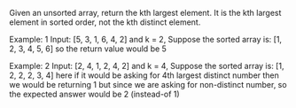 Given an unsorted array, return the kth largest element. It is the kth largest element in sorted order, not the kth distinct element.

Example: 1
Input: [5, 3, 1, 6, 4, 2] and k = 2,
Suppose the sorted array is: [1, 2, 3, 4, 5, 6] so the return value would be 5

Example: 2
Input: [2, 4, 1, 2, 4, 2] and k = 4,
Suppose the sorted array is: [1, 2, 2, 2, 3, 4] here if it would be asking for 4th largest distinct number then we would
be returning 1 but since we are asking for non-distinct number, so the expected answer would be 2 (instead-of 1)
